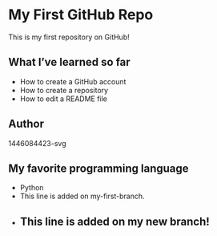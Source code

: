 # My First GitHub Repo

This is my first repository on GitHub!

## What I’ve learned so far

- How to create a GitHub account
- How to create a repository
- How to edit a README file

## Author

1446084423-svg
## My favorite programming language

- Python
- This line is added on my-first-branch.
- ## This line is added on my new branch!
